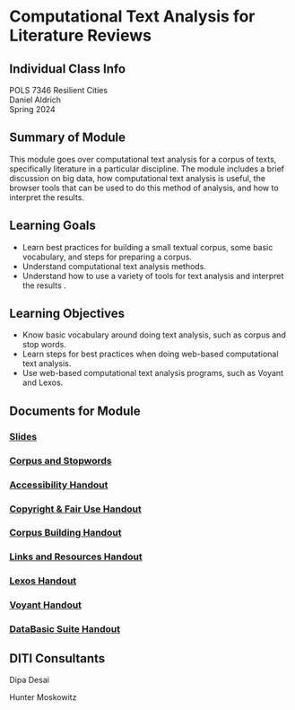 # Computational Text Analysis for Literature Reviews

## Individual Class Info
POLS 7346 Resilient Cities
<br>
Daniel Aldrich
<br>
Spring 2024
<br>

## Summary of Module
This module goes over computational text analysis for a corpus of texts, specifically literature in a particular discipline. The module includes a brief discussion on big data, how computational text analysis is useful, the browser tools that can be used to do this method of analysis, and how to interpret the results. 

## Learning Goals
- Learn best practices for building a small textual corpus, some basic vocabulary, and steps for preparing a corpus.
- Understand computational text analysis methods.
- Understand how to use a variety of tools for text analysis and interpret the results .

## Learning Objectives
- Know basic vocabulary around doing text analysis, such as corpus and stop words.
- Learn steps for best practices when doing web-based computational text analysis.
- Use web-based computational text analysis programs, such as Voyant and Lexos.

## Documents for Module

### [Slides](https://github.com/NULabNortheastern/digitalassignmentshowcase/blob/master/text-analysis/sp24-aldrich-pols7346-textanalysis/ResilientCities_TextAnalysis_Slides.pdf)

### [Corpus and Stopwords](https://github.com/NULabNortheastern/digitalassignmentshowcase/tree/main/text-analysis/sp24-aldrich-pols7346-textanalysis/Corpus)

### [Accessibility Handout](https://github.com/NULabNortheastern/digitalassignmentshowcase/blob/main/handouts/general/Handout_%20Accessibility%20in%20Digital%20Content.pdf)

### [Copyright & Fair Use Handout](https://github.com/NULabNortheastern/digitalassignmentshowcase/blob/main/handouts/general/Handout_%20Copyright%20and%20Fair%20Use.pdf)

### [Corpus Building Handout](https://github.com/NULabNortheastern/digitalassignmentshowcase/blob/main/handouts/text-analysis/Handout_%20Corpus%20Building.pdf)

### [Links and Resources Handout](https://github.com/NULabNortheastern/digitalassignmentshowcase/blob/main/handouts/text-analysis/Handout_%20Links%20and%20Resources%20for%20Text%20Analysis.pdf)

### [Lexos Handout](https://github.com/NULabNortheastern/digitalassignmentshowcase/blob/main/handouts/text-analysis/Handout_%20Lexos.pdf)

### [Voyant Handout](https://github.com/NULabNortheastern/digitalassignmentshowcase/blob/main/handouts/text-analysis/Handout_%20Voyant.pdf)

### [DataBasic Suite Handout](https://github.com/NULabNortheastern/digitalassignmentshowcase/blob/main/handouts/text-analysis/Handout_%20DataBasic%20Suite.pdf)



## DITI Consultants
Dipa Desai 

Hunter Moskowitz